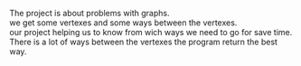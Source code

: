 The project is about problems with graphs.                                                                                              
we get some vertexes and some ways between the vertexes.                                                                                
our project helping us to know from wich ways we need to go for save time.                                                              
There is a lot of ways between the vertexes the program return the best way.                                                    

